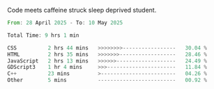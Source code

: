 Code meets caffeine struck sleep deprived student.

<!--START_SECTION:waka-->

```rust
From: 28 April 2025 - To: 10 May 2025

Total Time: 9 hrs 1 min

CSS          2 hrs 44 mins   >>>>>>>>-----------------   30.04 %
HTML         2 hrs 35 mins   >>>>>>>------------------   28.46 %
JavaScript   2 hrs 13 mins   >>>>>>-------------------   24.49 %
GDScript3    1 hr 4 mins     >>>----------------------   11.84 %
C++          23 mins         >------------------------   04.26 %
Other        5 mins          -------------------------   00.92 %
```

<!--END_SECTION:waka-->

